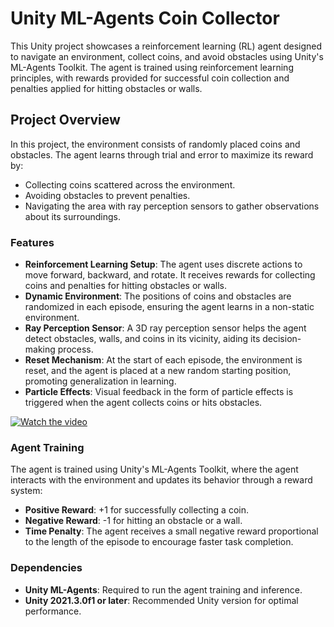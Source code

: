 # Unity ML-Agents Coin Collector

This Unity project showcases a reinforcement learning (RL) agent designed to navigate an environment, collect coins, and avoid obstacles using Unity's ML-Agents Toolkit. The agent is trained using reinforcement learning principles, with rewards provided for successful coin collection and penalties applied for hitting obstacles or walls.

## Project Overview

In this project, the environment consists of randomly placed coins and obstacles. The agent learns through trial and error to maximize its reward by:

- Collecting coins scattered across the environment.
- Avoiding obstacles to prevent penalties.
- Navigating the area with ray perception sensors to gather observations about its surroundings.

### Features

- **Reinforcement Learning Setup**: The agent uses discrete actions to move forward, backward, and rotate. It receives rewards for collecting coins and penalties for hitting obstacles or walls.
- **Dynamic Environment**: The positions of coins and obstacles are randomized in each episode, ensuring the agent learns in a non-static environment.
- **Ray Perception Sensor**: A 3D ray perception sensor helps the agent detect obstacles, walls, and coins in its vicinity, aiding its decision-making process.
- **Reset Mechanism**: At the start of each episode, the environment is reset, and the agent is placed at a new random starting position, promoting generalization in learning.
- **Particle Effects**: Visual feedback in the form of particle effects is triggered when the agent collects coins or hits obstacles.

[![Watch the video](https://img.youtube.com/vi/vgD67wPSw2s/0.jpg)](https://www.youtube.com/watch?v=vgD67wPSw2s)

### Agent Training

The agent is trained using Unity's ML-Agents Toolkit, where the agent interacts with the environment and updates its behavior through a reward system:
- **Positive Reward**: +1 for successfully collecting a coin.
- **Negative Reward**: -1 for hitting an obstacle or a wall.
- **Time Penalty**: The agent receives a small negative reward proportional to the length of the episode to encourage faster task completion.

### Dependencies

- **Unity ML-Agents**: Required to run the agent training and inference.
- **Unity 2021.3.0f1 or later**: Recommended Unity version for optimal performance.
